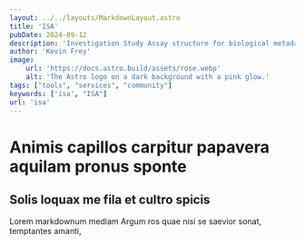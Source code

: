 ```yaml
---
layout: ../../layouts/MarkdownLayout.astro
title: 'ISA'
pubDate: 2024-09-12
description: 'Investigation Study Assay structure for biological metadata.'
author: 'Kevin Frey'
image:
    url: 'https://docs.astro.build/assets/rose.webp'
    alt: 'The Astro logo on a dark background with a pink glow.'
tags: ["tools", "services", "community"]
keywords: ['isa', "ISA"]
url: 'isa'
---
```


# Animis capillos carpitur papavera aquilam pronus sponte

## Solis loquax me fila et cultro spicis

Lorem markdownum mediam Argum ros quae nisi se saevior sonat, temptantes amanti,